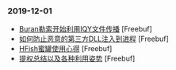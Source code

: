 ### 2019-12-01

* [Buran勒索开始利用IQY文件传播](https://www.freebuf.com/articles/system/220594.html) [Freebuf]
* [如何防止恶意的第三方DLL注入到进程](https://www.freebuf.com/articles/system/219198.html) [Freebuf]
* [HFish蜜罐使用心得](https://www.freebuf.com/vuls/220646.html) [Freebuf]
* [提权总结以及各种利用姿势](https://www.freebuf.com/articles/web/219970.html) [Freebuf]
